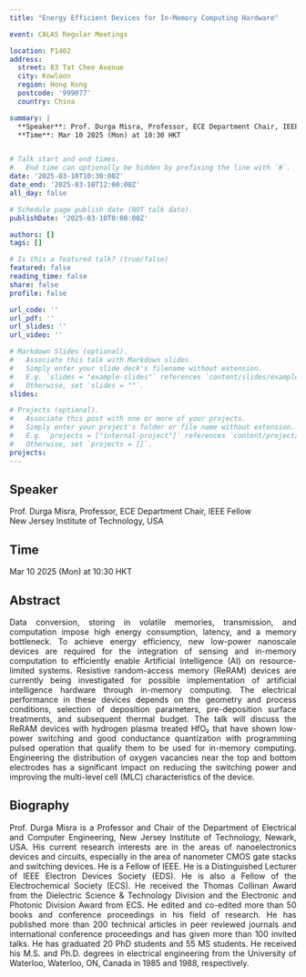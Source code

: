 ```yaml
---
title: "Energy Efficient Devices for In-Memory Computing Hardware"

event: CALAS Regular Meetings

location: P1402
address:
  street: 83 Tat Chee Avenue
  city: Kowloon
  region: Hong Kong
  postcode: '999077'
  country: China

summary: |
  **Speaker**: Prof. Durga Misra, Professor, ECE Department Chair, IEEE Fellow, New Jersey Institute of Technology, USA <br>
  **Time**: Mar 10 2025 (Mon) at 10:30 HKT


# Talk start and end times.
#   End time can optionally be hidden by prefixing the line with `#`.
date: '2025-03-10T10:30:00Z'
date_end: '2025-03-10T12:00:00Z'
all_day: false

# Schedule page publish date (NOT talk date).
publishDate: '2025-03-10T0:00:00Z'

authors: []
tags: []

# Is this a featured talk? (true/false)
featured: false
reading_time: false
share: false
profile: false

url_code: ''
url_pdf: ''
url_slides: ''
url_video: ''

# Markdown Slides (optional).
#   Associate this talk with Markdown slides.
#   Simply enter your slide deck's filename without extension.
#   E.g. `slides = "example-slides"` references `content/slides/example-slides.md`.
#   Otherwise, set `slides = ""`.
slides:

# Projects (optional).
#   Associate this post with one or more of your projects.
#   Simply enter your project's folder or file name without extension.
#   E.g. `projects = ["internal-project"]` references `content/project/deep-learning/index.md`.
#   Otherwise, set `projects = []`.
projects:
---
```

## Speaker
Prof. Durga Misra, Professor, ECE Department Chair, IEEE Fellow <br>
New Jersey Institute of Technology, USA

## Time
Mar 10 2025 (Mon) at 10:30 HKT

## Abstract
<div style="text-align: justify">
Data conversion, storing in volatile memories, transmission, and computation impose high energy consumption, latency, and a memory bottleneck. To achieve energy efficiency, new low-power nanoscale devices are required for the integration of sensing and in-memory computation to efficiently enable Artificial Intelligence (AI) on resource-limited systems. Resistive random-access memory (ReRAM) devices are currently being investigated for possible implementation of artificial intelligence hardware through in-memory computing. The electrical performance in these devices depends on the geometry and process conditions, selection of deposition parameters, pre-deposition surface treatments, and subsequent thermal budget. The talk will discuss the ReRAM devices with hydrogen plasma treated HfO₂ that have shown low-power switching and good conductance quantization with programming pulsed operation that qualify them to be used for in-memory computing. Engineering the distribution of oxygen vacancies near the top and bottom electrodes has a significant impact on reducing the switching power and improving the multi-level cell (MLC) characteristics of the device.
</div>

## Biography
<div style="text-align: justify">
Prof. Durga Misra is a Professor and Chair of the Department of Electrical and Computer Engineering, New Jersey Institute of Technology, Newark, USA. His current research interests are in the areas of nanoelectronics devices and circuits, especially in the area of nanometer CMOS gate stacks and switching devices. He is a Fellow of IEEE. He is a Distinguished Lecturer of IEEE Electron Devices Society (EDS). He is also a Fellow of the Electrochemical Society (ECS). He received the Thomas Collinan Award from the Dielectric Science & Technology Division and the Electronic and Photonic Division Award from ECS. He edited and co-edited more than 50 books and conference proceedings in his field of research. He has published more than 200 technical articles in peer reviewed journals and international conference proceedings and has given more than 100 invited talks. He has graduated 20 PhD students and 55 MS students. He received his M.S. and Ph.D. degrees in electrical engineering from the University of Waterloo, Waterloo, ON, Canada in 1985 and 1988, respectively.
</div>
